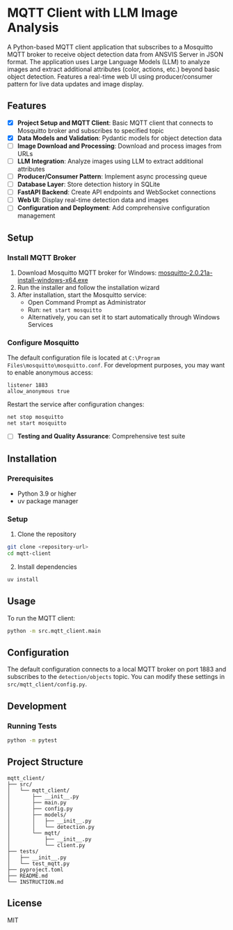 # MQTT Client with LLM Image Analysis

A Python-based MQTT client application that subscribes to a Mosquitto MQTT broker to receive object detection data from ANSVIS Server in JSON format. The application uses Large Language Models (LLM) to analyze images and extract additional attributes (color, actions, etc.) beyond basic object detection. Features a real-time web UI using producer/consumer pattern for live data updates and image display.

## Features

- [x] **Project Setup and MQTT Client**: Basic MQTT client that connects to Mosquitto broker and subscribes to specified topic
- [x] **Data Models and Validation**: Pydantic models for object detection data
- [ ] **Image Download and Processing**: Download and process images from URLs
- [ ] **LLM Integration**: Analyze images using LLM to extract additional attributes
- [ ] **Producer/Consumer Pattern**: Implement async processing queue
- [ ] **Database Layer**: Store detection history in SQLite
- [ ] **FastAPI Backend**: Create API endpoints and WebSocket connections
- [ ] **Web UI**: Display real-time detection data and images
- [ ] **Configuration and Deployment**: Add comprehensive configuration management

## Setup

### Install MQTT Broker

1. Download Mosquitto MQTT broker for Windows: [mosquitto-2.0.21a-install-windows-x64.exe](https://mosquitto.org/files/binary/win64/mosquitto-2.0.21a-install-windows-x64.exe)
2. Run the installer and follow the installation wizard
3. After installation, start the Mosquitto service:
   - Open Command Prompt as Administrator
   - Run: `net start mosquitto`
   - Alternatively, you can set it to start automatically through Windows Services

### Configure Mosquitto

The default configuration file is located at `C:\Program Files\mosquitto\mosquitto.conf`. For development purposes, you may want to enable anonymous access:

```
listener 1883
allow_anonymous true
```

Restart the service after configuration changes:
```
net stop mosquitto
net start mosquitto
```
- [ ] **Testing and Quality Assurance**: Comprehensive test suite

## Installation

### Prerequisites

- Python 3.9 or higher
- uv package manager

### Setup

1. Clone the repository

```bash
git clone <repository-url>
cd mqtt-client
```

2. Install dependencies

```bash
uv install
```

## Usage

To run the MQTT client:

```bash
python -m src.mqtt_client.main
```

## Configuration

The default configuration connects to a local MQTT broker on port 1883 and subscribes to the `detection/objects` topic. You can modify these settings in `src/mqtt_client/config.py`.

## Development

### Running Tests

```bash
python -m pytest
```

## Project Structure

```
mqtt_client/
├── src/
│   └── mqtt_client/
│       ├── __init__.py
│       ├── main.py
│       ├── config.py
│       ├── models/
│       │   ├── __init__.py
│       │   └── detection.py
│       └── mqtt/
│           ├── __init__.py
│           └── client.py
├── tests/
│   ├── __init__.py
│   └── test_mqtt.py
├── pyproject.toml
├── README.md
└── INSTRUCTION.md
```

## License

MIT